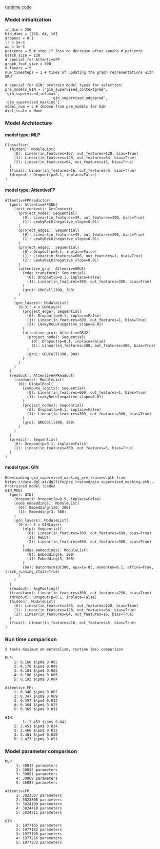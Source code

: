 [runtime code](ADMET_12_26_param_count_runtime.ipynb)

### Model initialization

	in_dim = 256
	hid_dims = [128, 64, 16]
	dropout = 0.1
	lr = 5e-4
	wd = 1e-5
	patience = 5 # stop if loss no decrease after epochs # patience
	batch_size = 128
	# special for AttentiveFP
	graph_feat_size = 300
	n_layers = 5
	num_timesteps = 1 # times of updating the graph representations with GRU
	
	# special for GIN: pretrain model types for selection:
	pre_models_GIN = ['gin_supervised_contextpred', 'gin_supervised_infomax',
	                     'gin_supervised_edgepred', 'gin_supervised_masking']
	model_num = 3 # choose from pre_models for GIN
	dict_scale = None
 

### Model Architecture

#### model type:  MLP
	Classifier(
	  (hidden): ModuleList(
	    (0): Linear(in_features=167, out_features=128, bias=True)
	    (1): Linear(in_features=128, out_features=64, bias=True)
	    (2): Linear(in_features=64, out_features=16, bias=True)
	  )
	  (final): Linear(in_features=16, out_features=5, bias=True)
	  (dropout): Dropout(p=0.1, inplace=False)
	)
 
#### model type:  AttentiveFP
	AttentiveFPPredictor(
	  (gnn): AttentiveFPGNN(
	    (init_context): GetContext(
	      (project_node): Sequential(
	        (0): Linear(in_features=39, out_features=300, bias=True)
	        (1): LeakyReLU(negative_slope=0.01)
	      )
	      (project_edge1): Sequential(
	        (0): Linear(in_features=49, out_features=300, bias=True)
	        (1): LeakyReLU(negative_slope=0.01)
	      )
	      (project_edge2): Sequential(
	        (0): Dropout(p=0.1, inplace=False)
	        (1): Linear(in_features=600, out_features=1, bias=True)
	        (2): LeakyReLU(negative_slope=0.01)
	      )
	      (attentive_gru): AttentiveGRU1(
	        (edge_transform): Sequential(
	          (0): Dropout(p=0.1, inplace=False)
	          (1): Linear(in_features=300, out_features=300, bias=True)
	        )
	        (gru): GRUCell(300, 300)
	      )
	    )
	    (gnn_layers): ModuleList(
	      (0-3): 4 x GNNLayer(
	        (project_edge): Sequential(
	          (0): Dropout(p=0.1, inplace=False)
	          (1): Linear(in_features=600, out_features=1, bias=True)
	          (2): LeakyReLU(negative_slope=0.01)
	        )
	        (attentive_gru): AttentiveGRU2(
	          (project_node): Sequential(
	            (0): Dropout(p=0.1, inplace=False)
	            (1): Linear(in_features=300, out_features=300, bias=True)
	          )
	          (gru): GRUCell(300, 300)
	        )
	      )
	    )
	  )
	  (readout): AttentiveFPReadout(
	    (readouts): ModuleList(
	      (0): GlobalPool(
	        (compute_logits): Sequential(
	          (0): Linear(in_features=600, out_features=1, bias=True)
	          (1): LeakyReLU(negative_slope=0.01)
	        )
	        (project_nodes): Sequential(
	          (0): Dropout(p=0.1, inplace=False)
	          (1): Linear(in_features=300, out_features=300, bias=True)
	        )
	        (gru): GRUCell(300, 300)
	      )
	    )
	  )
	  (predict): Sequential(
	    (0): Dropout(p=0.1, inplace=False)
	    (1): Linear(in_features=300, out_features=5, bias=True)
	  )
	)


#### model type:  GIN
	Downloading gin_supervised_masking_pre_trained.pth from https://data.dgl.ai/dgllife/pre_trained/gin_supervised_masking.pth...
	Pretrained model loaded
	GIN_MOD(
	  (gnn): GIN(
	    (dropout): Dropout(p=0.5, inplace=False)
	    (node_embeddings): ModuleList(
	      (0): Embedding(120, 300)
	      (1): Embedding(3, 300)
	    )
	    (gnn_layers): ModuleList(
	      (0-4): 5 x GINLayer(
	        (mlp): Sequential(
	          (0): Linear(in_features=300, out_features=600, bias=True)
	          (1): ReLU()
	          (2): Linear(in_features=600, out_features=300, bias=True)
	        )
	        (edge_embeddings): ModuleList(
	          (0): Embedding(6, 300)
	          (1): Embedding(3, 300)
	        )
	        (bn): BatchNorm1d(300, eps=1e-05, momentum=0.1, affine=True, track_running_stats=True)
	      )
	    )
	  )
	  (readout): AvgPooling()
	  (transform): Linear(in_features=300, out_features=256, bias=True)
	  (dropout): Dropout(p=0.1, inplace=False)
	  (hidden): ModuleList(
	    (0): Linear(in_features=256, out_features=128, bias=True)
	    (1): Linear(in_features=128, out_features=64, bias=True)
	    (2): Linear(in_features=64, out_features=16, bias=True)
	  )
	  (final): Linear(in_features=16, out_features=5, bias=True)
	)


### Run time comparison

```
5 tasks maximum on metabolism, runtime (ms) comparison

MLP:
	1: 0.166 $\pm$ 0.005
	2: 0.176 $\pm$ 0.006
	3: 0.181 $\pm$ 0.005
	4: 0.186 $\pm$ 0.005
	5: 0.193 $\pm$ 0.004

Attentive FP:
	1: 0.340 $\pm$ 0.007
	2: 0.347 $\pm$ 0.009
	3: 0.357 $\pm$ 0.012
	4: 0.364 $\pm$ 0.025
	5: 0.365 $\pm$ 0.011

GIN:
    	1: 2.453 $\pm$ 0.041
	2: 2.451 $\pm$ 0.034
	3: 2.460 $\pm$ 0.032
	4: 2.461 $\pm$ 0.030
	5: 2.473 $\pm$ 0.031

```

### Model parameter comparison
```
MLP
	 1: 30817 parameters
	 2: 30834 parameters
	 3: 30851 parameters
	 4: 30868 parameters
	 5: 30885 parameters

AttentiveFP
	 1: 3823507 parameters
	 2: 3823808 parameters
	 3: 3824109 parameters
	 4: 3824410 parameters
	 5: 3824711 parameters

GIN
	 1: 1977165 parameters
	 2: 1977182 parameters
	 3: 1977199 parameters
	 4: 1977216 parameters
	 5: 1977233 parameters
```
